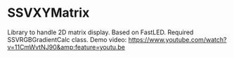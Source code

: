 # SSVXYMatrix
Library to handle 2D matrix display. Based on FastLED. Required SSVRGBGradientCalc class. Demo video: https://www.youtube.com/watch?v=11CmWvtNJ90&amp;feature=youtu.be
